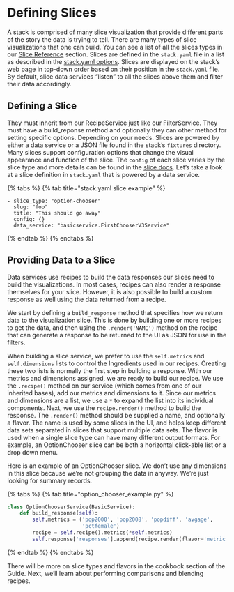 # Defining Slices

A stack is comprised of many slice visualization that provide different parts of the story the data is trying to tell. There are many types of slice visualizations that one can build. You can see a list of all the slices types in our [Slice Reference](../slice-reference/) section. Slices are defined in the `stack.yaml` file in a list as described in the [stack.yaml options](../stack.yaml/#stack-yaml-options). Slices are displayed on the stack’s web page in top-down order based on their position in the `stack.yaml` file. By default, slice data services “listen” to all the slices above them and filter their data accordingly.

## Defining a Slice

They must inherit from our RecipeService just like our FilterService. They must have a build\_reponse method and optionally they can other method for setting specific options. Depending on your needs. Slices are powered by either a data service or a JSON file found in the stack’s `fixtures` directory. Many slices support configuration options that change the visual appearance and function of the slice. The `config` of each slice varies by the slice type and more details can be found in the [slice docs](../slice-reference/). Let’s take a look at a slice definition in `stack.yaml` that is powered by a data service.

{% tabs %}
{% tab title="stack.yaml slice example" %}
```text
- slice_type: "option-chooser"
  slug: "foo"
  title: "This should go away"
  config: {}
  data_service: "basicservice.FirstChooserV3Service"
```
{% endtab %}
{% endtabs %}

## Providing Data to a Slice

Data services use recipes to build the data responses our slices need to build the visualizations. In most cases, recipes can also render a response themselves for your slice. However, it is also possible to build a custom response as well using the data returned from a recipe.

We start by defining a `build_response` method that specifies how we return data to the visualization slice. This is done by building one or more recipes to get the data, and then using the `.render('NAME')` method on the recipe that can generate a response to be returned to the UI as JSON for use in the filters.

When building a slice service, we prefer to use the `self.metrics` and `self.dimensions` lists to control the Ingredients used in our recipes. Creating these two lists is normally the first step in building a response. With our metrics and dimensions assigned, we are ready to build our recipe. We use the `.recipe()` method on our service \(which comes from one of our inherited bases\), add our metrics and dimensions to it. Since our metrics and dimensions are a list, we use a `*` to expand the list into its individual components. Next, we use the `recipe.render()` method to build the response. The `.render()` method should be supplied a name, and optionally a flavor. The name is used by some slices in the UI, and helps keep different data sets separated in slices that support multiple data sets. The flavor is used when a single slice type can have many different output formats. For example, an OptionChooser slice can be both a horizontal click-able list or a drop down menu.

Here is an example of an OptionChooser slice. We don’t use any dimensions in this slice because we’re not grouping the data in anyway. We’re just looking for summary records.

{% tabs %}
{% tab title="option\_chooser\_example.py" %}
```python
class OptionChooserService(BasicService):
    def build_response(self):
        self.metrics = ('pop2000', 'pop2008', 'popdiff', 'avgage',
                        'pctfemale')
        recipe = self.recipe().metrics(*self.metrics)
        self.response['responses'].append(recipe.render(flavor='metric'))
```
{% endtab %}
{% endtabs %}

There will be more on slice types and flavors in the cookbook section of the Guide. Next, we’ll learn about performing comparisons and blending recipes.

